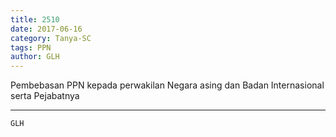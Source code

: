 ```yaml
---
title: 2510
date: 2017-06-16
category: Tanya-SC
tags: PPN
author: GLH
---
```


Pembebasan PPN kepada perwakilan Negara asing dan Badan Internasional serta Pejabatnya

---



`GLH`
